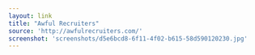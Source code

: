```yaml
---
layout: link
title: "Awful Recruiters"
source: 'http://awfulrecruiters.com/'
screenshot: 'screenshots/d5e6bcd8-6f11-4f02-b615-58d590120230.jpg'
---
```


